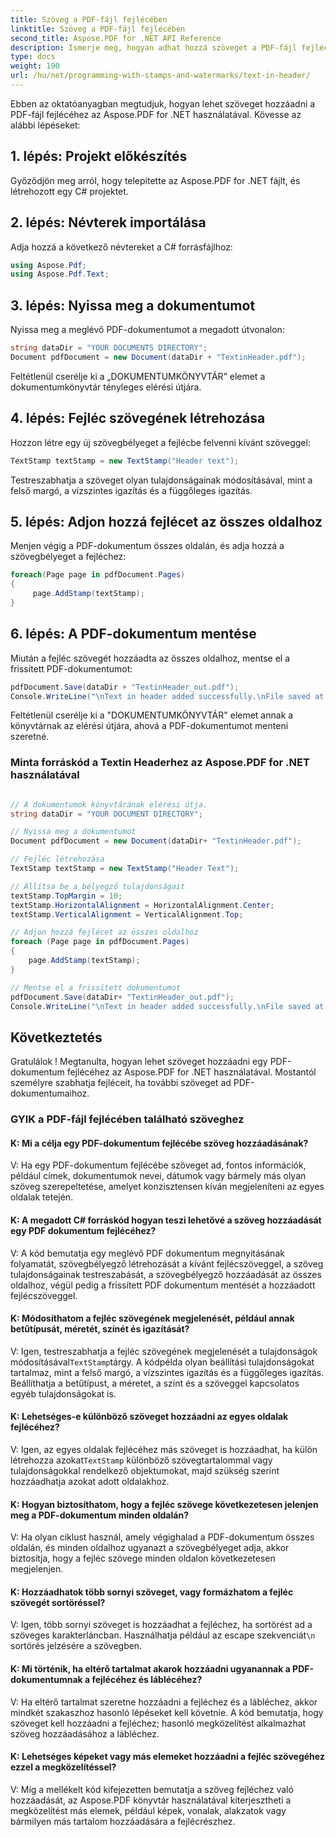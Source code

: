 ```yaml
---
title: Szöveg a PDF-fájl fejlécében
linktitle: Szöveg a PDF-fájl fejlécében
second_title: Aspose.PDF for .NET API Reference
description: Ismerje meg, hogyan adhat hozzá szöveget a PDF-fájl fejlécéhez az Aspose.PDF for .NET segítségével.
type: docs
weight: 190
url: /hu/net/programming-with-stamps-and-watermarks/text-in-header/
---
```

Ebben az oktatóanyagban megtudjuk, hogyan lehet szöveget hozzáadni a PDF-fájl fejlécéhez az Aspose.PDF for .NET használatával. Kövesse az alábbi lépéseket:

## 1. lépés: Projekt előkészítés

Győződjön meg arról, hogy telepítette az Aspose.PDF for .NET fájlt, és létrehozott egy C# projektet.

## 2. lépés: Névterek importálása

Adja hozzá a következő névtereket a C# forrásfájlhoz:

```csharp
using Aspose.Pdf;
using Aspose.Pdf.Text;
```

## 3. lépés: Nyissa meg a dokumentumot

Nyissa meg a meglévő PDF-dokumentumot a megadott útvonalon:

```csharp
string dataDir = "YOUR DOCUMENTS DIRECTORY";
Document pdfDocument = new Document(dataDir + "TextinHeader.pdf");
```

Feltétlenül cserélje ki a „DOKUMENTUMKÖNYVTÁR” elemet a dokumentumkönyvtár tényleges elérési útjára.

## 4. lépés: Fejléc szövegének létrehozása

Hozzon létre egy új szövegbélyeget a fejlécbe felvenni kívánt szöveggel:

```csharp
TextStamp textStamp = new TextStamp("Header text");
```

Testreszabhatja a szöveget olyan tulajdonságainak módosításával, mint a felső margó, a vízszintes igazítás és a függőleges igazítás.

## 5. lépés: Adjon hozzá fejlécet az összes oldalhoz

Menjen végig a PDF-dokumentum összes oldalán, és adja hozzá a szövegbélyeget a fejléchez:

```csharp
foreach(Page page in pdfDocument.Pages)
{
     page.AddStamp(textStamp);
}
```

## 6. lépés: A PDF-dokumentum mentése

Miután a fejléc szövegét hozzáadta az összes oldalhoz, mentse el a frissített PDF-dokumentumot:

```csharp
pdfDocument.Save(dataDir + "TextinHeader_out.pdf");
Console.WriteLine("\nText in header added successfully.\nFile saved at: " + dataDir);
```

Feltétlenül cserélje ki a "DOKUMENTUMKÖNYVTÁR" elemet annak a könyvtárnak az elérési útjára, ahová a PDF-dokumentumot menteni szeretné.

### Minta forráskód a Textin Headerhez az Aspose.PDF for .NET használatával 
```csharp

// A dokumentumok könyvtárának elérési útja.
string dataDir = "YOUR DOCUMENT DIRECTORY";

// Nyissa meg a dokumentumot
Document pdfDocument = new Document(dataDir+ "TextinHeader.pdf");

// Fejléc létrehozása
TextStamp textStamp = new TextStamp("Header Text");

// Állítsa be a bélyegző tulajdonságait
textStamp.TopMargin = 10;
textStamp.HorizontalAlignment = HorizontalAlignment.Center;
textStamp.VerticalAlignment = VerticalAlignment.Top;

// Adjon hozzá fejlécet az összes oldalhoz
foreach (Page page in pdfDocument.Pages)
{
	page.AddStamp(textStamp);
}

// Mentse el a frissített dokumentumot
pdfDocument.Save(dataDir+ "TextinHeader_out.pdf");
Console.WriteLine("\nText in header added successfully.\nFile saved at " + dataDir);

```

## Következtetés

Gratulálok ! Megtanulta, hogyan lehet szöveget hozzáadni egy PDF-dokumentum fejlécéhez az Aspose.PDF for .NET használatával. Mostantól személyre szabhatja fejléceit, ha további szöveget ad PDF-dokumentumaihoz.

### GYIK a PDF-fájl fejlécében található szöveghez

#### K: Mi a célja egy PDF-dokumentum fejlécébe szöveg hozzáadásának?

V: Ha egy PDF-dokumentum fejlécébe szöveget ad, fontos információk, például címek, dokumentumok nevei, dátumok vagy bármely más olyan szöveg szerepeltetése, amelyet konzisztensen kíván megjeleníteni az egyes oldalak tetején.

#### K: A megadott C# forráskód hogyan teszi lehetővé a szöveg hozzáadását egy PDF dokumentum fejlécéhez?

V: A kód bemutatja egy meglévő PDF dokumentum megnyitásának folyamatát, szövegbélyegző létrehozását a kívánt fejlécszöveggel, a szöveg tulajdonságainak testreszabását, a szövegbélyegző hozzáadását az összes oldalhoz, végül pedig a frissített PDF dokumentum mentését a hozzáadott fejlécszöveggel.

#### K: Módosíthatom a fejléc szövegének megjelenését, például annak betűtípusát, méretét, színét és igazítását?

 V: Igen, testreszabhatja a fejléc szövegének megjelenését a tulajdonságok módosításával`TextStamp`tárgy. A kódpélda olyan beállítási tulajdonságokat tartalmaz, mint a felső margó, a vízszintes igazítás és a függőleges igazítás. Beállíthatja a betűtípust, a méretet, a színt és a szöveggel kapcsolatos egyéb tulajdonságokat is.

#### K: Lehetséges-e különböző szöveget hozzáadni az egyes oldalak fejlécéhez?

 V: Igen, az egyes oldalak fejlécéhez más szöveget is hozzáadhat, ha külön létrehozza azokat`TextStamp` különböző szövegtartalommal vagy tulajdonságokkal rendelkező objektumokat, majd szükség szerint hozzáadhatja azokat adott oldalakhoz.

#### K: Hogyan biztosíthatom, hogy a fejléc szövege következetesen jelenjen meg a PDF-dokumentum minden oldalán?

V: Ha olyan ciklust használ, amely végighalad a PDF-dokumentum összes oldalán, és minden oldalhoz ugyanazt a szövegbélyeget adja, akkor biztosítja, hogy a fejléc szövege minden oldalon következetesen megjelenjen.

#### K: Hozzáadhatok több sornyi szöveget, vagy formázhatom a fejléc szövegét sortöréssel?

 V: Igen, több sornyi szöveget is hozzáadhat a fejléchez, ha sortörést ad a szöveges karakterláncban. Használhatja például az escape szekvenciát`\n` sortörés jelzésére a szövegben.

#### K: Mi történik, ha eltérő tartalmat akarok hozzáadni ugyanannak a PDF-dokumentumnak a fejlécéhez és láblécéhez?

V: Ha eltérő tartalmat szeretne hozzáadni a fejléchez és a lábléchez, akkor mindkét szakaszhoz hasonló lépéseket kell követnie. A kód bemutatja, hogy szöveget kell hozzáadni a fejléchez; hasonló megközelítést alkalmazhat szöveg hozzáadásához a lábléchez.

#### K: Lehetséges képeket vagy más elemeket hozzáadni a fejléc szövegéhez ezzel a megközelítéssel?

V: Míg a mellékelt kód kifejezetten bemutatja a szöveg fejléchez való hozzáadását, az Aspose.PDF könyvtár használatával kiterjesztheti a megközelítést más elemek, például képek, vonalak, alakzatok vagy bármilyen más tartalom hozzáadására a fejlécrészhez.
